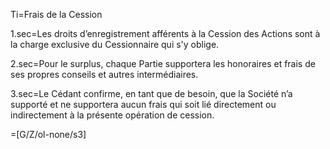 Ti=Frais de la Cession

1.sec=Les droits d’enregistrement afférents à la Cession des Actions sont à la charge exclusive du Cessionnaire qui s'y oblige.

2.sec=Pour le surplus, chaque Partie supportera les honoraires et frais de ses propres conseils et autres intermédiaires. 

3.sec=Le Cédant confirme, en tant que de besoin, que la Société n’a supporté et ne supportera aucun frais qui soit lié directement ou indirectement à la présente opération de cession. 

=[G/Z/ol-none/s3]
